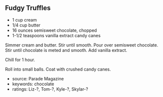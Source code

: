 Fudgy Truffles
--------------

- 1 cup cream
- 1/4 cup butter
- 16 ounces semisweet chocolate, chopped
- 1-1/2 teaspoons vanilla extract
candy canes

Simmer cream and butter.  Stir until smooth.  Pour over semisweet
chocolate.  Stir until chocolate is meted and smooth.  Add vanilla
extract.

Chill for 1 hour.

Roll into small balls.  Coat with crushed candy canes.

- source: Parade Magazine
- keywords: chocolate
- ratings: Liz-?, Tom-?, Kyle-?, Skylar-?

